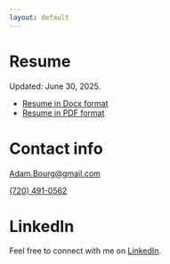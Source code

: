 ```yaml
---
layout: default
---
```


# Resume

Updated: June 30, 2025.

<ul>
  <li><a href="/assets/resume/AdamBourgResume.docx">Resume in Docx format</a></li>
  <li><a href="/assets/resume/AdamBourgResume.pdf">Resume in PDF format</a></li>
</ul>

# Contact info

<a href="mailto:adam.bourg@gmail.com">Adam.Bourg@gmail.com</a>

<a href="tel:7204910562">(720) 491-0562</a>

# LinkedIn

Feel free to connect with me on <a href="https://www.linkedin.com/in/adambourg">LinkedIn</a>.
